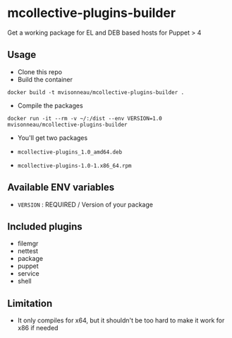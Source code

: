 # mcollective-plugins-builder

Get a working package for EL and DEB based hosts for Puppet > 4

## Usage

- Clone this repo
- Build the container

```
docker build -t mvisonneau/mcollective-plugins-builder .
```

- Compile the packages

```
docker run -it --rm -v ~/:/dist --env VERSION=1.0 mvisonneau/mcollective-plugins-builder
```

- You'll get two packages

- `mcollective-plugins_1.0_amd64.deb`
- `mcollective-plugins-1.0-1.x86_64.rpm`

## Available ENV variables

- `VERSION` : REQUIRED / Version of your package

## Included plugins

- filemgr
- nettest
- package
- puppet
- service
- shell

## Limitation

- It only compiles for x64, but it shouldn't be too hard to make it work for x86 if needed
